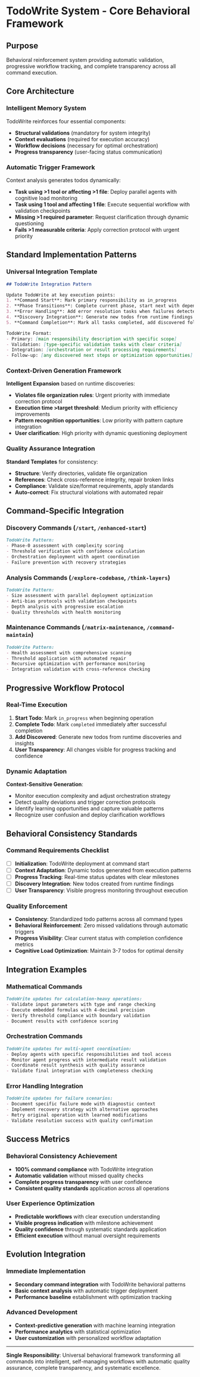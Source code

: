 # TodoWrite System - Core Behavioral Framework

## Purpose
Behavioral reinforcement system providing automatic validation, progressive workflow tracking, and complete transparency across all command execution.

## Core Architecture

### Intelligent Memory System
TodoWrite reinforces four essential components:
- **Structural validations** (mandatory for system integrity)
- **Context evaluations** (required for execution accuracy)  
- **Workflow decisions** (necessary for optimal orchestration)
- **Progress transparency** (user-facing status communication)

### Automatic Trigger Framework
Context analysis generates todos dynamically:
- **Task using >1 tool or affecting >1 file**: Deploy parallel agents with cognitive load monitoring
- **Task using 1 tool and affecting 1 file**: Execute sequential workflow with validation checkpoints
- **Missing >1 required parameter**: Request clarification through dynamic questioning
- **Fails >1 measurable criteria**: Apply correction protocol with urgent priority

## Standard Implementation Patterns

### Universal Integration Template
```markdown
## TodoWrite Integration Pattern

Update TodoWrite at key execution points:
1. **Command Start**: Mark primary responsibility as in_progress
2. **Phase Transitions**: Complete current phase, start next with dependencies
3. **Error Handling**: Add error resolution tasks when failures detected
4. **Discovery Integration**: Generate new todos from runtime findings
5. **Command Completion**: Mark all tasks completed, add discovered follow-ups

TodoWrite Format:
- Primary: [main responsibility description with specific scope]
- Validation: [type-specific validation tasks with clear criteria]
- Integration: [orchestration or result processing requirements]
- Follow-up: [any discovered next steps or optimization opportunities]
```

### Context-Driven Generation Framework
**Intelligent Expansion** based on runtime discoveries:
- **Violates file organization rules**: Urgent priority with immediate correction protocol
- **Execution time >target threshold**: Medium priority with efficiency improvements
- **Pattern recognition opportunities**: Low priority with pattern capture integration
- **User clarification**: High priority with dynamic questioning deployment

### Quality Assurance Integration
**Standard Templates** for consistency:
- **Structure**: Verify directories, validate file organization
- **References**: Check cross-reference integrity, repair broken links
- **Compliance**: Validate size/format requirements, apply standards
- **Auto-correct**: Fix structural violations with automated repair

## Command-Specific Integration

### Discovery Commands (`/start`, `/enhanced-start`)
```markdown
TodoWrite Pattern:
- Phase-0 assessment with complexity scoring
- Threshold verification with confidence calculation
- Orchestration deployment with agent coordination
- Failure prevention with recovery strategies
```

### Analysis Commands (`/explore-codebase`, `/think-layers`)
```markdown
TodoWrite Pattern:  
- Size assessment with parallel deployment optimization
- Anti-bias protocols with validation checkpoints
- Depth analysis with progressive escalation
- Quality thresholds with health monitoring
```

### Maintenance Commands (`/matrix-maintenance`, `/command-maintain`)
```markdown
TodoWrite Pattern:
- Health assessment with comprehensive scanning
- Threshold application with automated repair
- Recursive optimization with performance monitoring
- Integration validation with cross-reference checking
```

## Progressive Workflow Protocol

### Real-Time Execution
1. **Start Todo**: Mark `in_progress` when beginning operation
2. **Complete Todo**: Mark `completed` immediately after successful completion
3. **Add Discovered**: Generate new todos from runtime discoveries and insights
4. **User Transparency**: All changes visible for progress tracking and confidence

### Dynamic Adaptation
**Context-Sensitive Generation**:
- Monitor execution complexity and adjust orchestration strategy
- Detect quality deviations and trigger correction protocols  
- Identify learning opportunities and capture valuable patterns
- Recognize user confusion and deploy clarification workflows

## Behavioral Consistency Standards

### Command Requirements Checklist
- [ ] **Initialization**: TodoWrite deployment at command start
- [ ] **Context Adaptation**: Dynamic todos generated from execution patterns
- [ ] **Progress Tracking**: Real-time status updates with clear milestones
- [ ] **Discovery Integration**: New todos created from runtime findings
- [ ] **User Transparency**: Visible progress monitoring throughout execution

### Quality Enforcement
- **Consistency**: Standardized todo patterns across all command types
- **Behavioral Reinforcement**: Zero missed validations through automatic triggers
- **Progress Visibility**: Clear current status with completion confidence metrics
- **Cognitive Load Optimization**: Maintain 3-7 todos for optimal density

## Integration Examples

### Mathematical Commands
```markdown
TodoWrite updates for calculation-heavy operations:
- Validate input parameters with type and range checking
- Execute embedded formulas with 4-decimal precision
- Verify threshold compliance with boundary validation
- Document results with confidence scoring
```

### Orchestration Commands
```markdown
TodoWrite updates for multi-agent coordination:
- Deploy agents with specific responsibilities and tool access
- Monitor agent progress with intermediate result validation
- Coordinate result synthesis with quality assurance
- Validate final integration with completeness checking
```

### Error Handling Integration
```markdown
TodoWrite updates for failure scenarios:
- Document specific failure mode with diagnostic context
- Implement recovery strategy with alternative approaches
- Retry original operation with learned modifications
- Validate resolution success with quality confirmation
```

## Success Metrics

### Behavioral Consistency Achievement
- **100% command compliance** with TodoWrite integration
- **Automatic validation** without missed quality checks
- **Complete progress transparency** with user confidence
- **Consistent quality standards** application across all operations

### User Experience Optimization
- **Predictable workflows** with clear execution understanding
- **Visible progress indication** with milestone achievement
- **Quality confidence** through systematic standards application
- **Efficient execution** without manual oversight requirements

## Evolution Integration

### Immediate Implementation
- **Secondary command integration** with TodoWrite behavioral patterns
- **Basic context analysis** with automatic trigger deployment
- **Performance baseline** establishment with optimization tracking

### Advanced Development
- **Context-predictive generation** with machine learning integration
- **Performance analytics** with statistical optimization
- **User customization** with personalized workflow adaptation

---

**Single Responsibility**: Universal behavioral framework transforming all commands into intelligent, self-managing workflows with automatic quality assurance, complete transparency, and systematic excellence.